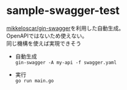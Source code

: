 # sample-swagger-test

[mikkeloscar/gin-swagger](https://github.com/mikkeloscar/gin-swagger)を利用した自動生成。  
OpenAPIではないため使えない。  
同じ機構を使えば実現できそう  

* 自動生成  
`gin-swagger -A my-api -f swagger.yaml`

* 実行  
`go run main.go`
